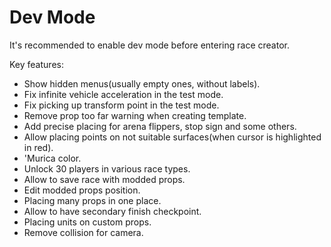 # Dev Mode

It's recommended to enable dev mode before entering race creator.

Key features:

- Show hidden menus(usually empty ones, without labels).
- Fix infinite vehicle acceleration in the test mode.
- Fix picking up transform point in the test mode.
- Remove prop too far warning when creating template.
- Add precise placing for arena flippers, stop sign and some others.
- Allow placing points on not suitable surfaces(when cursor is highlighted in red).
- 'Murica color.
- Unlock 30 players in various race types.
- Allow to save race with modded props.
- Edit modded props position.
- Placing many props in one place.
- Allow to have secondary finish checkpoint.
- Placing units on custom props.
- Remove collision for camera.